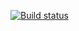 [![Build status](https://ci.appveyor.com/api/projects/status/rvsfxnjx3nn0c0ds/branch/master?svg=true)](https://ci.appveyor.com/project/cnwr/abstergo/branch/master)
